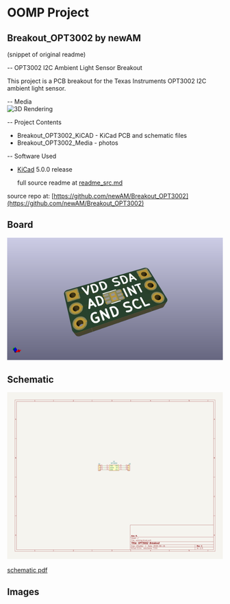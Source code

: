 # OOMP Project  
## Breakout_OPT3002  by newAM  
  
(snippet of original readme)  
  
-- OPT3002 I2C Ambient Light Sensor Breakout  
  
This project is a PCB breakout for the Texas Instruments OPT3002 I2C ambient light sensor.  
  
-- Media  
![3D Rendering](Breakout_OPT3002_Media/Breakout_OPT3002_Render.png?raw=true)  
  
-- Project Contents  
-  Breakout_OPT3002_KiCAD - KiCad PCB and schematic files  
-  Breakout_OPT3002_Media - photos  
  
-- Software Used  
- [KiCad](http://kicad.org/) 5.0.0 release  
  
  full source readme at [readme_src.md](readme_src.md)  
  
source repo at: [https://github.com/newAM/Breakout_OPT3002](https://github.com/newAM/Breakout_OPT3002)  
## Board  
  
[![working_3d.png](working_3d_600.png)](working_3d.png)  
## Schematic  
  
[![working_schematic.png](working_schematic_600.png)](working_schematic.png)  
  
[schematic pdf](working_schematic.pdf)  
## Images  
